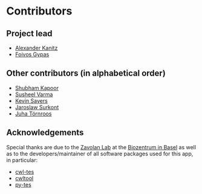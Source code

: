 # Contributors

## Project lead

* [Alexander Kanitz](https://github.com/uniqueg)
* [Foivos Gypas](https://github.com/fgypas)

## Other contributors (in alphabetical order)

* [Shubham Kapoor](https://github.com/shukapoo)
* [Susheel Varma](https://github.com/susheel)
* [Kevin Sayers](https://github.com/KevinSayers)
* [Jaroslaw Surkont](https://github.com/jsurkont)
* [Juha Törnroos](https://github.com/juhtornr)

## Acknowledgements

Special thanks are due to the
[Zavolan Lab](https://www.biozentrum.unibas.ch/research/researchgroups/overview/unit/zavolan/)
at the [Biozentrum in Basel](https://www.biozentrum.unibas.ch/) as well as to the
developers/maintainer of all software packages used for this app, in particular:

* [cwl-tes](https://github.com/common-workflow-language/cwl-tes)
* [cwltool](https://github.com/common-workflow-language/cwltool)
* [py-tes](https://github.com/ohsu-comp-bio/py-tes)